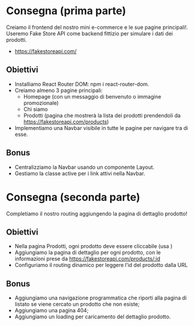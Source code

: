 # Consegna (prima parte)

Creiamo il frontend del nostro mini e-commerce e le sue pagine principali!.
Useremo Fake Store API come backend fittizio per simulare i dati dei prodotti.

- https://fakestoreapi.com/

## Obiettivi

- Installiamo React Router DOM: npm i react-router-dom.
- Creiamo almeno 3 pagine principali:
  - Homepage (con un messaggio di benvenuto o immagine promozionale)
  - Chi siamo
  - Prodotti (pagina che mostrerà la lista dei prodotti prendendoli da https://fakestoreapi.com/products)
- Implementiamo una Navbar visibile in tutte le pagine per navigare tra di esse.

## Bonus

- Centralizziamo la Navbar usando un componente Layout.
- Gestiamo la classe active per i link attivi nella Navbar.

# Consegna (seconda parte)

Completiamo il nostro routing aggiungendo la pagina di dettaglio prodotto!

## Obiettivi

- Nella pagina Prodotti, ogni prodotto deve essere cliccabile (usa <Link>)
- Aggiungiamo la pagina di dettaglio per ogni prodotto, con le informazioni prese da https://fakestoreapi.com/products/:id
- Configuriamo il routing dinamico per leggere l’id del prodotto dalla URL

## Bonus
- Aggiungiamo una navigazione programmatica che riporti alla pagina di listato se viene cercato un prodotto che non esiste;
- Aggiungiamo una pagina 404;
- Aggiungiamo un loading per caricamento del dettaglio prodotto.
